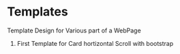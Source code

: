 # Templates
Template Design for Various part of a WebPage
1. First  Template for Card hortizontal Scroll with bootstrap 
